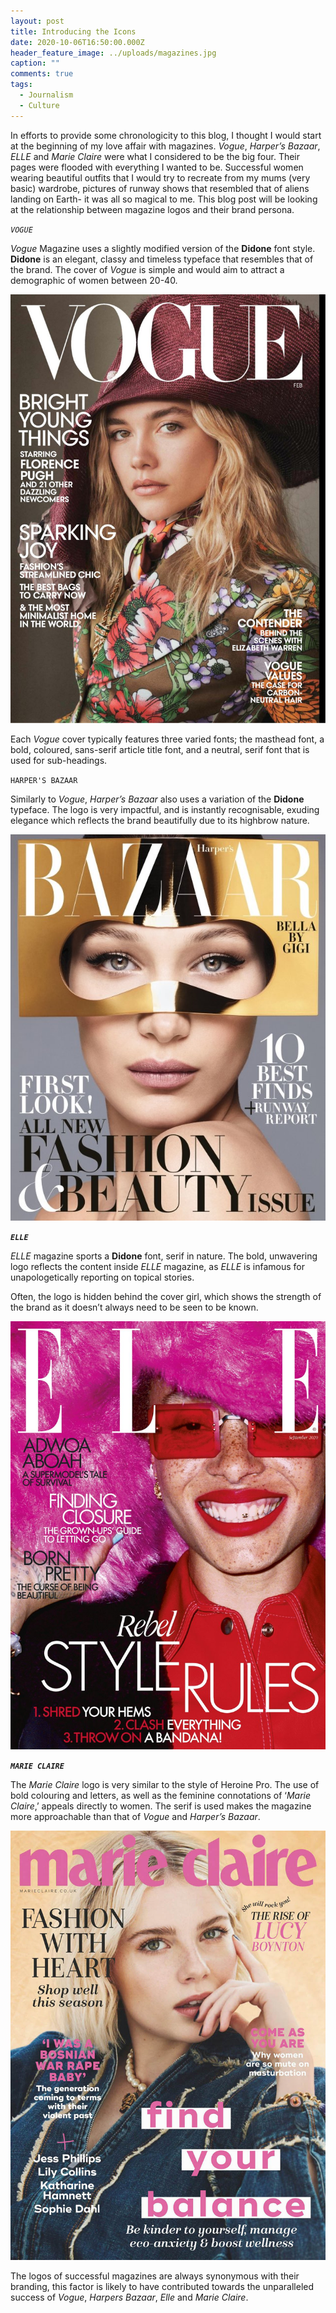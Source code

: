 ```yaml
---
layout: post
title: Introducing the Icons
date: 2020-10-06T16:50:00.000Z
header_feature_image: ../uploads/magazines.jpg
caption: ""
comments: true
tags:
  - Journalism
  - Culture
---
```

In efforts to provide some chronologicity to this blog, I thought I would start at the beginning of my love affair with magazines. *Vogue*, *Harper’s Bazaar*, *ELLE* and *Marie Claire* were what I considered to be the big four. Their pages were flooded with everything I wanted to be. Successful women wearing beautiful outfits that I would try to recreate from my mums (very basic) wardrobe, pictures of runway shows that resembled that of aliens landing on Earth- it was all so magical to me. This blog post will be looking at the relationship between magazine logos and their brand persona.

*`VOGUE`* 

*Vogue* Magazine uses a slightly modified version of the **Didone** font style. **Didone** is an elegant, classy and timeless typeface that resembles that of the brand. The cover of *Vogue* is simple and would aim to attract a demographic of women between 20-40.

![Vogue- Florence Pugh- February 2020](../uploads/vogue.jpeg)

Each *Vogue* cover typically features three varied fonts; the masthead font, a bold, coloured, sans-serif article title font, and a neutral, serif font that is used for sub-headings.

`HARPER'S BAZAAR`

Similarly to *Vogue*, *Harper’s Bazaar* also uses a variation of the **Didone** typeface. The logo is very impactful, and is instantly recognisable, exuding elegance which reflects the brand beautifully due to its highbrow nature.

![Harpers Bazaar- Bella Hadid - July 2018](../uploads/bazaar.jpg)

***`ELLE`***

*ELLE* magazine sports a **Didone** font, serif in nature. The bold, unwavering logo reflects the content inside *ELLE* magazine, as *ELLE* is infamous for unapologetically reporting on topical stories.

Often, the logo is hidden behind the cover girl, which shows the strength of the brand as it doesn’t always need to be seen to be known.

![ELLE- Adwoa Aboah- July 2020](../uploads/elle.jpg)

***`MARIE CLAIRE`***

The *Marie Claire* logo is very similar to the style of Heroine Pro. The use of bold colouring and letters, as well as the feminine connotations of ‘*Marie Claire*,’ appeals directly to women. The serif is used makes the magazine more approachable than that of *Vogue* and *Harper’s Bazaar*.

![Marie Claire- Lucy Boynton- November 2019](../uploads/marie-claire.jpg)

The logos of successful magazines are always synonymous with their branding, this factor is likely to have contributed towards the unparalleled success of *Vogue*, *Harpers Bazaar*, *Elle* and *Marie Claire*.
